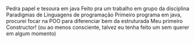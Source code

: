 Pedra papel e tesoura em java
Feito pra um trabalho em grupo da disciplina Paradigmas de Linguagens de programação
Primeiro programa em java, procurei focar na POO para diferenciar bem da estruturada
Meu primeiro Constructor! (ou ao menos consciente, talvez eu tenha feito um sem querer em algum momento)
